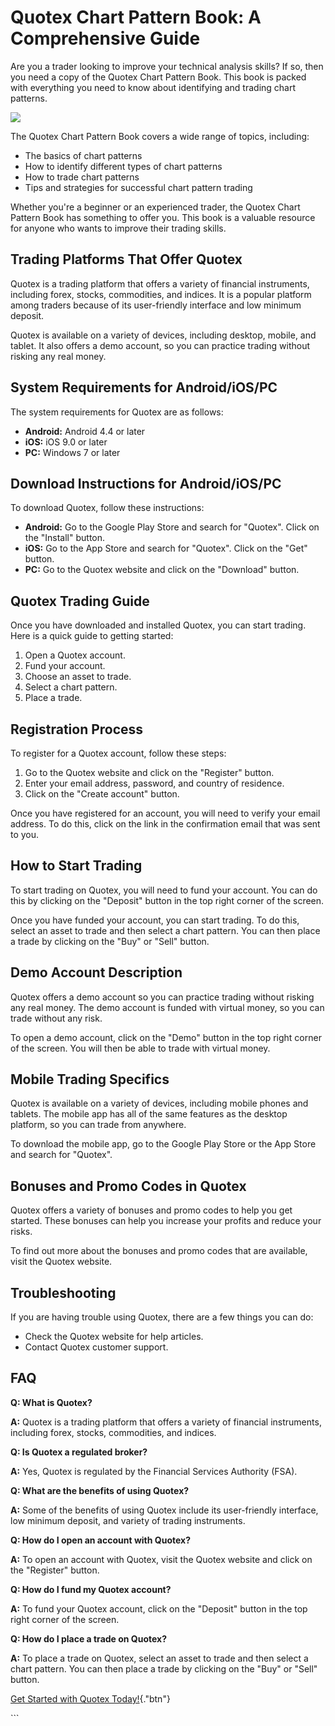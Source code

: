 # Quotex Chart Pattern Book: A Comprehensive Guide

Are you a trader looking to improve your technical analysis skills? If
so, then you need a copy of the Quotex Chart Pattern Book. This book is
packed with everything you need to know about identifying and trading
chart patterns.

[![](https://static.quotex.io/files/4_en/300_250.jpg)](https://traff.sbs/brokerqxlid)

The Quotex Chart Pattern Book covers a wide range of topics, including:

-   The basics of chart patterns
-   How to identify different types of chart patterns
-   How to trade chart patterns
-   Tips and strategies for successful chart pattern trading

Whether you\'re a beginner or an experienced trader, the Quotex Chart
Pattern Book has something to offer you. This book is a valuable
resource for anyone who wants to improve their trading skills.

## Trading Platforms That Offer Quotex

Quotex is a trading platform that offers a variety of financial
instruments, including forex, stocks, commodities, and indices. It is a
popular platform among traders because of its user-friendly interface
and low minimum deposit.

Quotex is available on a variety of devices, including desktop, mobile,
and tablet. It also offers a demo account, so you can practice trading
without risking any real money.

## System Requirements for Android/iOS/PC

The system requirements for Quotex are as follows:

-   **Android:** Android 4.4 or later
-   **iOS:** iOS 9.0 or later
-   **PC:** Windows 7 or later

## Download Instructions for Android/iOS/PC

To download Quotex, follow these instructions:

-   **Android:** Go to the Google Play Store and search for
    "Quotex". Click on the "Install" button.
-   **iOS:** Go to the App Store and search for "Quotex". Click on
    the "Get" button.
-   **PC:** Go to the Quotex website and click on the "Download"
    button.

## Quotex Trading Guide

Once you have downloaded and installed Quotex, you can start trading.
Here is a quick guide to getting started:

1.  Open a Quotex account.
2.  Fund your account.
3.  Choose an asset to trade.
4.  Select a chart pattern.
5.  Place a trade.

## Registration Process

To register for a Quotex account, follow these steps:

1.  Go to the Quotex website and click on the "Register" button.
2.  Enter your email address, password, and country of residence.
3.  Click on the "Create account" button.

Once you have registered for an account, you will need to verify your
email address. To do this, click on the link in the confirmation email
that was sent to you.

## How to Start Trading

To start trading on Quotex, you will need to fund your account. You can
do this by clicking on the "Deposit" button in the top right
corner of the screen.

Once you have funded your account, you can start trading. To do this,
select an asset to trade and then select a chart pattern. You can then
place a trade by clicking on the "Buy" or "Sell" button.

## Demo Account Description

Quotex offers a demo account so you can practice trading without risking
any real money. The demo account is funded with virtual money, so you
can trade without any risk.

To open a demo account, click on the "Demo" button in the top
right corner of the screen. You will then be able to trade with virtual
money.

## Mobile Trading Specifics

Quotex is available on a variety of devices, including mobile phones and
tablets. The mobile app has all of the same features as the desktop
platform, so you can trade from anywhere.

To download the mobile app, go to the Google Play Store or the App Store
and search for "Quotex".

## Bonuses and Promo Codes in Quotex

Quotex offers a variety of bonuses and promo codes to help you get
started. These bonuses can help you increase your profits and reduce
your risks.

To find out more about the bonuses and promo codes that are available,
visit the Quotex website.

## Troubleshooting

If you are having trouble using Quotex, there are a few things you can
do:

-   Check the Quotex website for help articles.
-   Contact Quotex customer support.

## FAQ

**Q: What is Quotex?**

**A:** Quotex is a trading platform that offers a variety of financial
instruments, including forex, stocks, commodities, and indices.

**Q: Is Quotex a regulated broker?**

**A:** Yes, Quotex is regulated by the Financial Services Authority
(FSA).

**Q: What are the benefits of using Quotex?**

**A:** Some of the benefits of using Quotex include its user-friendly
interface, low minimum deposit, and variety of trading instruments.

**Q: How do I open an account with Quotex?**

**A:** To open an account with Quotex, visit the Quotex website and
click on the "Register" button.

**Q: How do I fund my Quotex account?**

**A:** To fund your Quotex account, click on the "Deposit" button
in the top right corner of the screen.

**Q: How do I place a trade on Quotex?**

**A:** To place a trade on Quotex, select an asset to trade and then
select a chart pattern. You can then place a trade by clicking on the
"Buy" or "Sell" button.

[Get Started with Quotex
Today!](\%22https://traff.sbs/brokerqxlid\%22){."btn"}

\`\`\`

